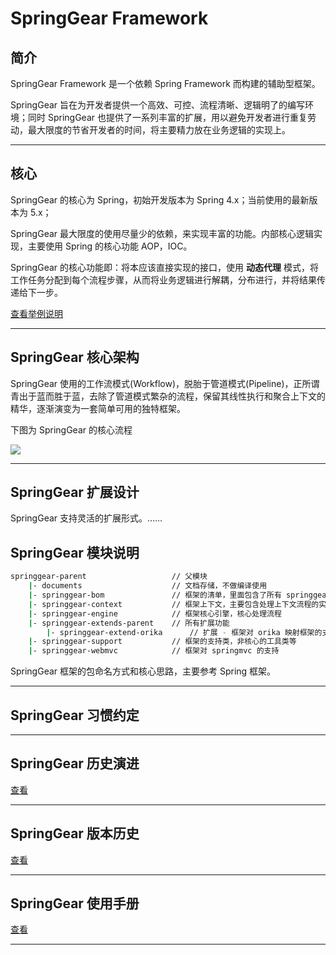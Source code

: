 # SpringGear Framework

## 简介

SpringGear Framework 是一个依赖 Spring Framework 而构建的辅助型框架。

SpringGear 旨在为开发者提供一个高效、可控、流程清晰、逻辑明了的编写环境；同时 SpringGear 也提供了一系列丰富的扩展，用以避免开发者进行重复劳动，最大限度的节省开发者的时间，将主要精力放在业务逻辑的实现上。

---

## 核心

SpringGear 的核心为 Spring，初始开发版本为 Spring 4.x；当前使用的最新版本为 5.x；

SpringGear 最大限度的使用尽量少的依赖，来实现丰富的功能。内部核心逻辑实现，主要使用 Spring 的核心功能 AOP，IOC。

SpringGear 的核心功能即：将本应该直接实现的接口，使用 **动态代理** 模式，将工作任务分配到每个流程步骤，从而将业务逻辑进行解耦，分布进行，并将结果传递给下一步。

[查看举例说明](./documents/doc-example-01.md)

---

## SpringGear 核心架构

SpringGear 使用的工作流模式(Workflow)，脱胎于管道模式(Pipeline)，正所谓青出于蓝而胜于蓝，去除了管道模式繁杂的流程，保留其线性执行和聚合上下文的精华，逐渐演变为一套简单可用的独特框架。

下图为 SpringGear 的核心流程

![](./documents/springgear-flow.png)

---

## SpringGear 扩展设计

SpringGear 支持灵活的扩展形式。……

## SpringGear 模块说明

```bash
springgear-parent                   // 父模块
    |- documents                    // 文档存储，不做编译使用
    |- springgear-bom               // 框架的清单，里面包含了所有 springgear 模块的依赖版本，一般情况下在依赖管理中 import 这个包，即可管理所有其包含的版本
    |- springgear-context           // 框架上下文，主要包含处理上下文流程的实体类和注解
    |- springgear-engine            // 框架核心引擎，核心处理流程
    |- springgear-extends-parent    // 所有扩展功能
        |- springgear-extend-orika      // 扩展 - 框架对 orika 映射框架的支持
    |- springgear-support           // 框架的支持类，非核心的工具类等
    |- springgear-webmvc            // 框架对 springmvc 的支持
```

SpringGear 框架的包命名方式和核心思路，主要参考 Spring 框架。

---

## SpringGear 习惯约定

---

## SpringGear 历史演进

[查看](./documents/doc-history.md)

---

## SpringGear 版本历史

[查看](./documents/doc-change.md)

---

## SpringGear 使用手册

[查看](./documents/doc-guide.md)

---
